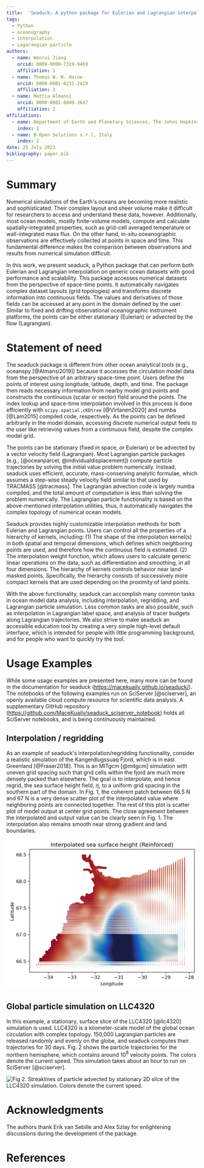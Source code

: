 ```yaml
---
title:  'Seaduck: A python package for Eulerian and Lagrangian interpolation on ocean datasets'
tags:
  - Python
  - oceanography
  - interpolation
  - Lagarangian particle
authors:
  - name: Wenrui Jiang
    orcid: 0009-0000-7319-9469
    affiliation: 1
  - name: Thomas W. N. Haine
    orcid: 0000-0001-8231-2419
    affiliation: 1
  - name: Mattia Almansi
    orcid: 0000-0001-6849-3647
    affiliation: 2
affiliations:
  - name: Department of Earth and Planetary Sciences, The Johns Hopkins University
    index: 1
  - name: B-Open Solutions s.r.l, Italy
    index: 2
date: 25 July 2023
bibliography: paper.bib
---
```


# Summary

Numerical simulations of the Earth's oceans are becoming more realistic and sophisticated. Their complex layout and sheer volume make it difficult for researchers to access and understand these data, however. Additionally, most ocean models, mostly finite-volume models, compute and calculate spatially-integrated properties, such as grid-cell averaged temperature or wall-integrated mass flux. On the other hand, in-situ oceanographic observations are effectively collected at points in space and time. This fundamental difference makes the comparison between observations and results from numerical simulation difficult.

In this work, we present seaduck, a Python package that can perform both Eulerian and Lagrangian interpolation on generic ocean datasets with good performance and scalability. This package accesses numerical datasets from the perspective of space-time points. It automatically navigates complex dataset layouts (grid topologies) and transforms discrete information into continuous fields. The values and derivatives of those fields can be accessed at any point in the domain defined by the user. Similar to fixed and drifting observational oceanographic instrument platforms, the points can be either stationary (Eulerian) or advected by the flow (Lagrangian).

# Statement of need

The seaduck package is different from other ocean analytical tools (e.g., oceanspy [@Almansi2019]) because it accesses the circulation model data from the perspective of an arbitrary space-time point. Users define the points of interest using longitude, latitude, depth, and time. The package then reads necessary information from nearby model grid points and constructs the continuous (scalar or vector) field around the points. The index lookup and space-time interpolation involved in this process is done efficiently with `scipy.spatial.cKDtree` [@Virtanen2020] and numba [@Lam2015] compiled code, respectively. As the points can be defined arbitrarily in the model domain, accessing discrete numerical output feels to the user like retrieving values from a continuous field, despite the complex model grid.

The points can be stationary (fixed in space, or Eulerian) or be advected by a vector velocity field (Lagrangian). Most Lagrangian particle packages (e.g., [@oceanparcel, @individualdisplacement]) compute particle trajectories by solving the initial value problem numerically. Instead, seaduck uses efficient, accurate, mass-conserving analytic formulae, which assumes a step-wise steady velocity field similar to that used by TRACMASS [@tracmass]. The Lagrangian advection code is largely numba compiled, and the total amount of computation is less than solving the problem numerically. The Lagrangian particle functionality is based on the above-mentioned interpolation utilities, thus, it automatically navigates the complex topology of numerical ocean models.

Seaduck provides highly customizable interpolation methods for both Eulerian and Lagrangian points. Users can control all the properties of a hierarchy of kernels, including: (1) The shape of the interpolation kernel(s) in both spatial and temporal dimensions, which defines which neighboring points are used, and therefore how the continuous field is estimated. (2) The interpolation weight function, which allows users to calculate generic linear operations on the data, such as differentiation and smoothing, in all four dimensions. The hierarchy of kernels controls behavior near land-masked points. Specifically, the hierarchy consists of successively more compact kernels that are used depending on the proximity of land points.

With the above functionality, seaduck can accomplish many common tasks in ocean model data analysis, including interpolation, regridding, and Lagrangian particle simulation. Less common tasks are also possible, such as interpolation in Lagrangian label space, and analysis of tracer budgets along Lagrangian trajectories. We also strive to make seaduck an accessible education tool by creating a very simple high-level default interface, which is intended for people with little programming background, and for people who want to quickly try the tool.

# Usage Examples

While some usage examples are presented here, many more can be found in the documentation for seaduck (https://macekuailv.github.io/seaduck/). The notebooks of the following examples run on SciServer [@sciserver], an openly available cloud compute resource for scientific data analysis. A supplementary GitHub repository (https://github.com/MaceKuailv/seaduck_sciserver_notebook) holds all SciServer notebooks, and is being continuously maintained.

## Interpolation / regridding

As an example of seaduck's interpolation/regridding functionality, consider a realistic simulation of the Kangerdlugssuaq Fjord, which is in east Greenland [@Fraser2018]. This is an MITgcm [@mitgcm] simulation with uneven grid spacing such that grid cells within the fjord are much more densely packed than elsewhere. The goal is to interpolate, and hence regrid, the sea surface height field, $\eta$, to a uniform grid spacing in the southern part of the domain. In Fig. 1, the coherent patch between 66.5 N and 67 N is a very dense scatter plot of the interpolated value where neighboring points are connected together. The rest of this plot is scatter plot of model output at center grid points. The close agreement between the interpolated and output value can be clearly seen in Fig. 1. The interpolation also remains smooth near strong gradient and land boundaries.

![Fig.1 Scatterplot with colors showing the sea surface height value near Kangerdlugssuaq Fjord defined in the model and interpolated by seaduck.\label{fig:onlyone}](https://github.com/MaceKuailv/seaduck_sciserver_notebook/blob/master/stable_images/Fjord_29_0.png?raw=true)

## Global particle simulation on LLC4320

In this example, a stationary, surface slice of the LLC4320 [@llc4320] simulation is used. LLC4320 is a kilometer-scale model of the global ocean circulation with complex topology. 150,000 Lagrangian particles are released randomly and evenly on the globe, and seaduck computes their trajectories for 30 days. Fig. 2 shows the particle trajectories for the northern hemisphere, which contains around 10$^8$ velocity points. The colors denote the current speed. This simulation takes about an hour to run on SciServer [@sciserver].

![Fig 2. Streaklines of particle advected by stationary 2D slice of the LLC4320 simulation. Colors denote the current speed.](https://github.com/MaceKuailv/seaduck_sciserver_notebook/blob/master/stable_images/LLC4320_29_2.png?raw=true)

# Acknowledgments

The authors thank Erik van Sebille and Alex Szlay for enlightening discussions during the development of the package.

# References
